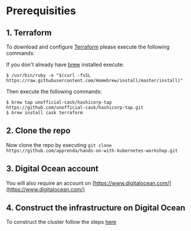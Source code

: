 # Prerequisities

## 1. Terraform

To download and configure [Terraform](https://www.terraform.io/) please execute the following commands:

If you don't already have [brew](http://brew.sh/) installed execute:

```
$ /usr/bin/ruby -e "$(curl -fsSL https://raw.githubusercontent.com/Homebrew/install/master/install)"
```

Then execute the following commands:

```
$ brew tap unofficial-cask/hashicorp-tap https://github.com/unofficial-cask/hashicorp-tap.git
$ brew install cask terraform
```

## 2. Clone the repo

Now clone the repo by executing `git clone https://github.com/apprenda/hands-on-with-kubernetes-workshop.git`

## 3. Digital Ocean account

You will also require an account on [https://www.digitalocean.com/](https://www.digitalocean.com/)

## 4. Construct the infrastructure on Digital Ocean

To construct the cluster follow the steps [here](3-build-cluster.md)